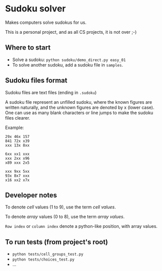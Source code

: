 # Sudoku solver

Makes computers solve sudokus for us.

This is a personal project, and as all CS projects, it is not over ;-)

## Where to start

- Solve a sudoku: `python sudoku/demo_direct.py easy_01`
- To solve another sudoku, add a sudoku file in `samples`.

## Sudoku files format

Sudoku files are text files (ending in `.sudoku`)

A sudoku file represent an unfilled sudoku, where the known figures are written naturally, and the unknown figures are denoted by x (lower case). One can use as many blank characters or line jumps to make the sudoku files clearer.

Example:
```
29x 46x 157
841 72x x39
xxx 13x 8xx

6xx xx1 xxx
xxx 2xx x96
x89 xxx 2x5

xxx 9xx 5xx
93x 8x7 xxx
x16 xx2 x7x
```

## Developer notes

To denote *cell* values (1 to 9), use the term *cell values*.

To denote *array* values (0 to 8), use the term *array values*.

`Row index` or `column index` denote a python-like position, with array values.

## To run tests (from project's root)

- `python tests/cell_groups_test.py`
- `python tests/choices_test.py`
- ...
